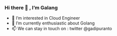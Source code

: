 ### Hi there 👋 , I’m Galang

- :eyes: I’m interested in Cloud Engineer
- 🌱 I’m currently enthusiastic about Golang
- 📫 We can stay in touch on : twitter @gadipuranto

<!--
**adeeplearn/adeeplearn** is a ✨ _special_ ✨ repository because its `README.md` (this file) appears on your GitHub profile.

Here are some ideas to get you started:

- 🔭 I’m currently working on ...
- 🌱 I’m currently learning ...
- 👯 I’m looking to collaborate on ...
- 🤔 I’m looking for help with ...
- 💬 Ask me about ...
- 📫 How to reach me: ...
- 😄 Pronouns: ...
- ⚡ Fun fact: ...
-->
